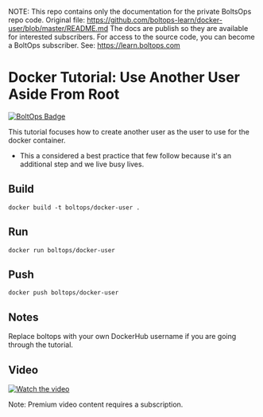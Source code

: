 <!-- note marker start -->
NOTE: This repo contains only the documentation for the private BoltsOps repo code.
Original file: https://github.com/boltops-learn/docker-user/blob/master/README.md
The docs are publish so they are available for interested subscribers.
For access to the source code, you can become a BoltOps subscriber.
See: https://learn.boltops.com

<!-- note marker end -->

# Docker Tutorial: Use Another User Aside From Root

[![BoltOps Badge](https://img.boltops.com/boltops/badges/boltops-badge.png)](https://www.boltops.com)

This tutorial focuses how to create another user as the user to use for the docker container.

* This a considered a best practice that few follow because it's an additional step and we live busy lives.


## Build

    docker build -t boltops/docker-user .

## Run

    docker run boltops/docker-user

## Push

    docker push boltops/docker-user

## Notes

Replace boltops with your own DockerHub username if you are going through the tutorial.

## Video

[![Watch the video](https://uploads-learn.boltops.com/pj4fd12e2nhvpdp3opl5duvls3ol)](https://learn.boltops.com/courses/docker/lessons/docker-use-another-user-aside-from-root)

Note: Premium video content requires a subscription.
